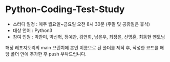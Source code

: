 # Python-Coding-Test-Study

* 스터디 일정 : 매주 월요일~금요일 오전 8시 30분 (주말 및 공휴일은 휴식)
* 대상 언어 : Python3
* 참여 인원 : 박찬미, 박신혁, 정예찬, 김연희, 남윤우, 최정윤, 신명훈, 최동현 멘토님

해당 레포지토리의 main 브랜치에 본인 이름으로 된 폴더를 제작 후, 작성한 코드를 해당 폴더 안에 추가한 후 push 부탁드립니다.